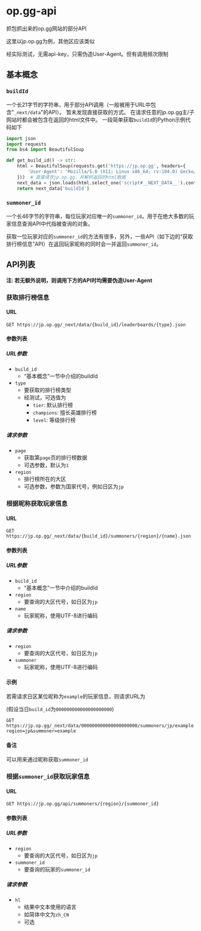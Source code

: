 # op.gg-api
抓包抓出来的op.gg网站的部分API

这里以jp.op.gg为例，其他区应该类似

经实际测试，无需api-key，只需伪造User-Agent。但有调用频次限制

## 基本概念
### `buildId`
一个长21字节的字符串，用于部分API调用（一般被用于URL中包含"`_next/data`"的API）。
暂未发现直接获取的方式。
在请求任意的jp.op.gg主/子网站时都会被包含在返回的html文件中。
一段简单获取`buildId`的Python示例代码如下

```python
import json
import requests
from bs4 import BeautifulSoup

def get_build_id() -> str:
	html = BeautifulSoup(requests.get('https://jp.op.gg', headers={
		'User-Agent': 'Mozilla/5.0 (X11; Linux x86_64; rv:104.0) Gecko/20100101 Firefox/104.0'
	}))  # 直接请求jp.op.gg，并解析返回的html数据
	next_data = json.loads(html.select_one('script#__NEXT_DATA__').contents[0])  # buildId在一个id为__NEXT_DATA__的script标签中，该标签保存了一个json对象
	return next_data['buildId']
```

### `summoner_id`

一个长46字节的字符串，每位玩家对应唯一的`summoner_id`。用于在绝大多数的玩家信息查询API中代指被查询的对象。

获取一位玩家对应的`summoner_id`的方法有很多，另外，一些API（如下边的“获取排行榜信息”API）在返回玩家昵称的同时会一并返回`summoner_id`。

## API列表

**注: 若无额外说明，则调用下方的API时均需要伪造User-Agent**

### 获取排行榜信息
#### URL
```
GET https://jp.op.gg/_next/data/{build_id}/leaderboards/{type}.json
```

#### 参数列表

##### URL参数

+ `build_id`
  + “基本概念”一节中介绍的buildId
+ `type`
  + 要获取的排行榜类型
  + 经测试，可选值为
    + `tier`: 默认排行榜
    + `champions`: 擅长英雄排行榜
    + `level`: 等级排行榜

##### 请求参数

+ `page`
  + 获取第`page`页的排行榜数据
  + 可选参数，默认为`1`
+ `region`
  + 排行榜所在的大区
  + 可选参数，参数为国家代号，例如日区为`jp`

### 根据昵称获取玩家信息

#### URL

```
GET https://jp.op.gg/_next/data/{build_id}/summoners/{region}/{name}.json
```

#### 参数列表

##### URL参数

+ `build_id`
  + “基本概念”一节中介绍的buildId
+ `region`
  + 要查询的大区代号，如日区为`jp`
+ `name`
  + 玩家昵称，使用UTF-8进行编码

##### 请求参数

+ `region`
  + 要查询的大区代号，如日区为`jp`
+ `summoner`
  + 玩家昵称，使用UTF-8进行编码

#### 示例

若需请求日区某位昵称为`example`的玩家信息，则请求URL为

(假设当日`build_id`为`000000000000000000000`)

```
GET https://jp.op.gg/_next/data/000000000000000000000/summoners/jp/example.json?region=jp&summoner=example
```

#### 备注

可以用来通过昵称获取`summoner_id`

### 根据`summoner_id`获取玩家信息

#### URL

```
GET https://jp.op.gg/api/summoners/{region}/{summoner_id}
```

#### 参数列表

##### URL参数

+ `region`
  + 要查询的大区代号，如日区为`jp`
+ `summoner_id`
  + 要查询的玩家的`summoner_id`

##### 请求参数

+ `hl`
  + 结果中文本使用的语言
  + 如简体中文为`zh_CN`
  + 可选
